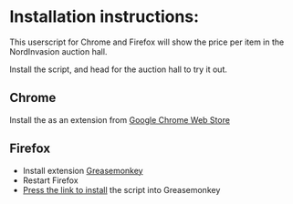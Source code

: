 Installation instructions:
==========================

This userscript for Chrome and Firefox will show the price per item in the NordInvasion auction hall.

Install the script, and head for the auction hall to try it out.

Chrome
------

Install the as an extension from [Google Chrome Web Store]()


Firefox
-------

* Install extension [Greasemonkey](https://addons.mozilla.org/en-US/firefox/addon/greasemonkey/)
* Restart Firefox
* [Press the link to install](https://github.com/smat/greasemonkey-nordinvasion/raw/master/greasemonkey-nordinvasion.user.js) the script into Greasemonkey

